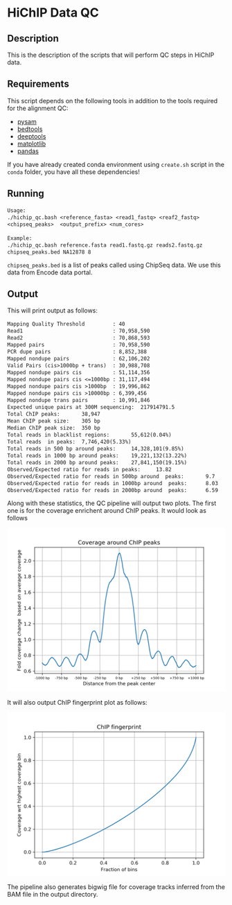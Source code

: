 # HiChIP Data QC 
## Description
This is the description of the scripts that will perform QC steps in HiChIP data.

## Requirements

This script depends on the following tools in addition to the tools required for the alignment QC:

- [pysam](https://pysam.readthedocs.io/en/latest/)
- [bedtools](https://bedtools.readthedocs.io/en/latest/index.html)
- [deeptools](https://deeptools.readthedocs.io/en/develop/)
- [matplotlib](https://matplotlib.org/)
- [pandas](https://pandas.pydata.org/pandas-docs/stable/dsintro.html)

If you have already created conda environment using `create.sh` script in the `conda` folder, you have all these dependencies!

## Running


```
Usage: 
./hichip_qc.bash <reference_fasta> <read1_fastq> <reaf2_fastq>  <chipseq_peaks>  <output_prefix> <num_cores>

Example:
./hichip_qc.bash reference.fasta read1.fastq.gz reads2.fastq.gz chipseq_peaks.bed NA12878 8
```

`chipseq_peaks.bed` is a list of peaks called using ChipSeq data. We use this data from Encode data portal. 

## Output
This will print output as follows: 

```
Mapping Quality Threshold         : 40
Read1                             : 70,958,590
Read2                             : 70,868,593
Mapped pairs                      : 70,958,590
PCR dupe pairs                    : 8,852,388
Mapped nondupe pairs              : 62,106,202
Valid Pairs (cis>1000bp + trans)  : 30,988,708
Mapped nondupe pairs cis          : 51,114,356
Mapped nondupe pairs cis <=1000bp : 31,117,494
Mapped nondupe pairs cis >1000bp  : 19,996,862
Mapped nondupe pairs cis >10000bp : 6,399,456
Mapped nondupe trans pairs        : 10,991,846
Expected unique pairs at 300M sequencing:  217914791.5
Total ChIP peaks:       38,947
Mean ChIP peak size:    305 bp
Median ChIP peak size:  350 bp
Total reads in blacklist regions:       55,612(0.04%)
Total reads  in peaks:  7,746,420(5.33%)
Total reads in 500 bp around peaks:     14,328,101(9.85%)
Total reads in 1000 bp around peaks:    19,221,132(13.22%)
Total reads in 2000 bp around peaks:    27,841,150(19.15%)
Observed/Expected ratio for reads in peaks:     13.82
Observed/Expected ratio for reads in 500bp around  peaks:       9.7
Observed/Expected ratio for reads in 1000bp around  peaks:      8.03
Observed/Expected ratio for reads in 2000bp around  peaks:      6.59
```

Along with these statistics, the QC pipeline will output two plots. The first one is for the coverage enrichent around ChIP peaks. It would look as follows


![ChIP Enrichment Plot ](chip_enrichment_plot.png)

It will also output ChIP fingerprint plot as follows:

![ChIP Fingerprint Plot ](plot_fingerprint.png)

The pipeline also generates bigwig file for coverage tracks inferred from the BAM file in the output directory. 
